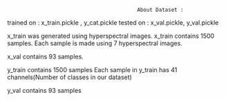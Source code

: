                                               About Dataset :

trained on :    x_train.pickle , y_cat.pickle 
tested on  :    x_val.pickle, y_val.pickle

x_train was generated using hyperspectral images.
x_train contains 1500 samples. 
Each sample is made using 7 hyperspectral images.

x_val contains 93 samples.

y_train contains 1500 samples
Each sample in y_train has 41 channels(Number of classes in our dataset)

y_val contains 93 samples
